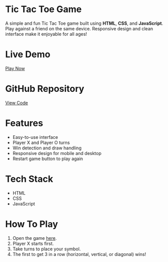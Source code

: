 #  Tic Tac Toe Game

A simple and fun Tic Tac Toe game built using **HTML**, **CSS**, and **JavaScript**. Play against a friend on the same device. Responsive design and clean interface make it enjoyable for all ages!

# Live Demo
[Play Now](https://kashi-bindeshwar.github.io/tic-tac-toe-game/)

# GitHub Repository
[View Code](https://github.com/kashi-bindeshwar/tic-tac-toe-game)

# Features
- Easy-to-use interface
- Player X and Player O turns
- Win detection and draw handling
- Responsive design for mobile and desktop
- Restart game button to play again

# Tech Stack
- HTML
- CSS
- JavaScript 

# How To Play
1. Open the game [here](https://kashi-bindeshwar.github.io/tic-tac-toe-game/).
2. Player X starts first.
3. Take turns to place your symbol.
4. The first to get 3 in a row (horizontal, vertical, or diagonal) wins!



